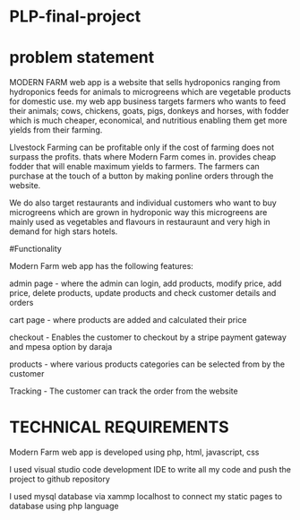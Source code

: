 # PLP-final-project


# problem statement

MODERN FARM web app is a website that sells hydroponics ranging from hydroponics feeds for animals to microgreens
which are vegetable products for domestic use. my web app business targets farmers who wants to feed their animals;
cows, chickens, goats, pigs, donkeys and horses, with fodder which is much cheaper, economical, and nutritious enabling
them get more yields from their farming.

LIvestock Farming can be profitable only if the cost of farming does not surpass the profits. thats where Modern Farm comes in.
provides cheap fodder that will enable maximum yields to farmers. The farmers can purchase at the touch of a button by 
making ponline orders through the website.

We do also target restaurants and individual customers who want to buy microgreens which are grown in hydroponic way
this microgreens are mainly used as vegetables and flavours in restauraunt and very high in demand for high stars hotels.


#Functionality

Modern Farm web app has the following features:

admin page - where the admin can login, add products, modify price, add price, delete products, update products and check customer details and orders

cart page - where products are added and calculated their price

checkout - Enables the customer to checkout by a stripe payment gateway and mpesa option by daraja


products - where various products categories can be selected from by the customer

Tracking - The customer can track the order from the website




# TECHNICAL REQUIREMENTS

Modern Farm  web app is developed using  php, html, javascript, css

I used visual studio code development IDE to write all my code and push the project to github repository

I used mysql database via xammp localhost to connect my static pages to database using php language
